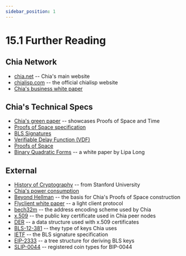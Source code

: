 ```yaml
---
sidebar_position: 1
---
```


# 15.1 Further Reading

## Chia Network

* [chia.net](https://www.chia.net/) -- Chia's main website
* [chialisp.com](https://chialisp.com) -- the official chialisp website
* [Chia's business white paper](https://www.chia.net/whitepaper "Chia's business white paper")

## Chia's Technical Specs

* [Chia's green paper](https://www.chia.net/assets/ChiaGreenPaper.pdf "Chia's Green Paper") -- showcases Proofs of Space and Time
* [Proofs of Space specification](https://www.chia.net/assets/Chia_Proof_of_Space_Construction_v1.1.pdf)
* [BLS Signatures](https://github.com/Chia-Network/bls-signatures "Chia's BLS Signatures on GitHub")
* [Verifiable Delay Function (VDF)](https://github.com/Chia-Network/chiavdf "Chia's VDF on GitHub")
* [Proofs of Space](https://github.com/Chia-Network/chiapos "Chia's Proof of Space repository on GitHub")
* [Binary Quadratic Forms](https://github.com/Chia-Network/vdf-competition/blob/main/classgroups.pdf "Binary quadratic forms white paper, by Lipa Long") -- a white paper by Lipa Long


## External

* [History of Cryptography](https://cs.stanford.edu/people/eroberts/courses/soco/projects/public-key-cryptography/history.html#:~:text=The%20idea%20of%20public%20key,known%20as%20the%20knapsack%20problem) -- from Stanford University
* [Chia's power consumption](https://chiapower.org "Chia's energy consumption statistics")
* [Beyond Hellman](https://eprint.iacr.org/2017/893.pdf "Beyond Hellman's Time-Memory Trade Offs with Applications to Proofs of Space") -- the basis for Chia's Proofs of Space construction
* [Flyclient white paper](https://eprint.iacr.org/2019/226.pdf) -- a light client protocol
* [bech32m](https://github.com/bitcoin/bips/blob/master/bip-0350.mediawiki) -- the address encoding scheme used by Chia
* [x.509](https://en.wikipedia.org/wiki/X.509) -- the public key certificate used in Chia peer nodes
* [DER](https://wiki.openssl.org/index.php/DER) -- a data structure used with x.509 certificates
* [BLS-12-381](https://github.com/zkcrypto/bls12_381) -- they type of keys Chia uses
* [IETF](https://datatracker.ietf.org/doc/draft-irtf-cfrg-bls-signature/) -- the BLS signature specification
* [EIP-2333](https://eips.ethereum.org/EIPS/eip-2333) -- a tree structure for deriving BLS keys
* [SLIP-0044](https://github.com/satoshilabs/slips/blob/master/slip-0044.md) -- registered coin types for BIP-0044
